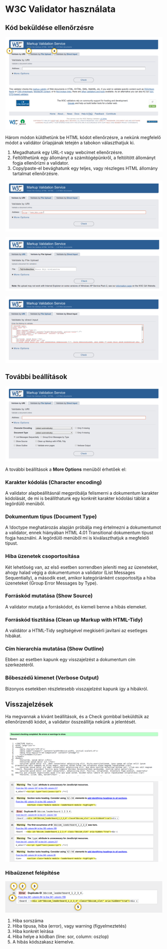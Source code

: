 # W3C Validator használata

## Kód beküldése ellenőrzésre

![](../.gitbook/assets/validator01.png)

Három módon küldhetünk be HTML kódot ellenőrzésre, a nekünk megfelelő módot a validátor űrlapjának tetején a tabokon választhatjuk ki.

1. Megadhatunk egy URL-t vagy webcímet ellenőrzésre.
2. Feltölthetünk egy állományt a számítógépünkről, a feltöltött állományt fogja ellenőrizni a validator.
3. Copy/paste-el bevághatunk egy teljes, vagy részleges HTML állomány tartalmat ellenőrzésre.

![Webc&#xED;m ellen&#x151;rz&#xE9;s&#xE9;hez haszn&#xE1;ljuk az Address mez&#x151;t.](../.gitbook/assets/w3cvalidator04.png)

![&#xC1;llom&#xE1;ny felt&#xF6;lt&#xE9;shez v&#xE1;lasszunk ki egy HTML &#xE1;llom&#xE1;nyt a sz&#xE1;m&#xED;t&#xF3;g&#xE9;p&#xFC;nkr&#x151;l.](../.gitbook/assets/w3cvalidator02.png)

![K&#xF3;dr&#xE9;szlet ellen&#x151;rz&#xE9;shez Ctrl + C, Ctrl + V seg&#xED;ts&#xE9;g&#xE9;vel illeszthet&#x151; be a W3C Validatorba.](../.gitbook/assets/w3cvalidator03.png)

## További beállítások

![](../.gitbook/assets/w3cvalidator05.png)

A további beállítások a **More Options** menüből érhetőek el:

### Karakter kódolás \(Character encoding\)

A validator alapbeállításnál megpróbálja felismerni a dokumentum karakter kódolását, de mi is beállíthatunk egy konkrét karakter kódolási táblát a legördülő menüből.

### Dokumentum tipus \(Document Type\)

A !doctype meghatározás alapján próbálja meg értelmezni a dokumentumot a validator, ennek hiányában HTML 4.01 Transitional dokumentum típust fogja használni. A legördülő menüből mi is kiválaszthatjuk a megfelelő típust.

### Hiba üzenetek csoportosítása

Két lehetőség van, az első esetben sorrendben jeleníti meg az üzeneteket, ahogy halad végig a dokumentumon a validator \(List Messages Sequentially\), a második eset, amikor kategóriánként csoportosítja a hiba üzeneteket \(Group Error Messages by Type\).

### Forráskód mutatása \(Show Source\)

A validator mutatja a forráskódot, és kiemeli benne a hibás elemeket.

### Forráskód tisztítása \(Clean up Markup with HTML-Tidy\)

A validátor a HTML-Tidy segítségével megkisérli javítani az esetleges hibákat.

### Cím hierarchia mutatása \(Show Outline\)

Ebben az esetben kapunk egy visszajelzést a dokumentum cím szerkezetéről.

### Bőbeszédű kimenet \(Verbose Output\)

Bizonyos esetekben részletesebb visszajelzést kapunk így a hibákról.

## Visszajelzések

Ha megvannak a kívánt beállítások, és a Check gombbal beküldtük az ellenőrizendő kódot, a validator összeállítja nekünk a jelentését.

![Szerencs&#xE9;s eset, nincs hiba.](../.gitbook/assets/w3cvalidator06.png)

![Szerencs&#xE9;tlen eset, a forr&#xE1;sk&#xF3;d tele van hib&#xE1;val.](../.gitbook/assets/w3cvalidator07.png)

### Hibaüzenet felépítése

![](../.gitbook/assets/w3cvalidator08.png)

1. Hiba sorszáma
2. Hiba tipusa, hiba \(error\), vagy warning \(figyelmeztetés\)
3. Hiba konkrét leírása
4. Hiba helye a kódban \(line: sor, column: oszlop\)
5. A hibás kódszakasz kiemelve.



